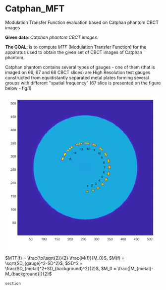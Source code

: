 # Catphan_MFT
Modulation Transfer Function evaluation based on Catphan phantom CBCT images

**Given data**: *Catphan phantom  CBCT images*.

**The GOAL**: is to compute *MTF* (Modulation Transfer Function) for the apparatus used to obtain the given set of CBCT images of Catphan phantom.

Catphan phantom contains several types of gauges - one of them (that is imaged on 66, 67 and 68 CBCT slices) are High Resolution test gauges constructed from equidistantly separated metal plates forming several groups with different "spatial frequency" (67 slice is presented on the figure below - fig.1)

![Alt text](localization_trap_all.png?raw=true "Figure 1 Catphan phantom - CBCT slice #67 (high resolution gauge marked by a red line trapezoid)")

$MTF(f) = \frac{\pi\sqrt{2}}{2} \frac{M(f)}{M_0}$, $M(f) = \sqrt{SD_{gauge}^2-SD^2}$, $SD^2 = \frac{SD_{metal}^2+SD_{background}^2}{2}$, $M_0 = \frac{|M_{metal}-M_{background}|}{2}$
```
section
```
